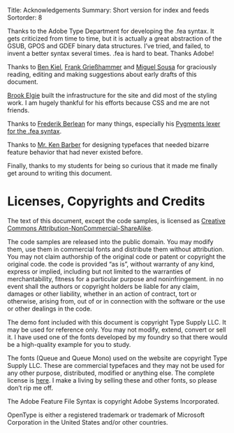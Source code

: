 Title: Acknowledgements
Summary: Short version for index and feeds
Sortorder: 8

Thanks to the Adobe Type Department for developing the .fea syntax. It gets criticized from time to time, but it is actually a great abstraction of the GSUB, GPOS and GDEF binary data structures. I’ve tried, and failed, to invent a better syntax several times. .fea is hard to beat. Thanks Adobe!

Thanks to [Ben Kiel](http://benkiel.com), [Frank Grießhammer](http://frgr.de) and [Miguel Sousa](http://adobe.com/type) for graciously reading, editing and making suggestions about early drafts of this document.

[Brook Elgie](http://brookelgie.com) built the infrastructure for the site and did most of the styling work. I am hugely thankful for his efforts because CSS and me are not friends.

Thanks to [Frederik Berlean](http://typemytype.com) for many things, especially his [Pygments lexer for the .fea syntax](https://github.com/typemytype/OpenTypeFeatureLexer).

Thanks to [Mr. Ken Barber](http://typeandlettering.com) for designing typefaces that needed bizarre feature behavior that had never existed before.

Finally, thanks to my students for being so curious that it made me finally get around to writing this document.


# Licenses, Copyrights and Credits

The text of this document, except the code samples, is licensed as [Creative Commons Attribution-NonCommercial-ShareAlike](http://creativecommons.org/licenses/by-nc-sa/3.0/).

The code samples are released into the public domain. You may modify them, use them in commercial fonts and distribute them without attribution. You may not claim authorship of the original code or patent or copyright the original code. the code is provided “as is”, without warranty of any kind, express or implied, including but not limited to the warranties of merchantability, fitness for a particular purpose and noninfringement. in no event shall the authors or copyright holders be liable for any claim, damages or other liability, whether in an action of contract, tort or otherwise, arising from, out of or in connection with the software or the use or other dealings in the code.

The demo font included with this document is copyright Type Supply LLC. It may be used for reference only. You may not modify, extend, convert or sell it. I have used one of the fonts developed by my foundry so that there would be a high-quality example for you to study.

The fonts (Queue and Queue Mono) used on the website are copyright Type Supply LLC. These are commercial typefaces and they may not be used for any other purpose, distributed, modified or anything else. The complete license is [here](http://typesupply.com/license). I make a living by selling these and other fonts, so please don’t rip me off.

The Adobe Feature File Syntax is copyright Adobe Systems Incorporated.

OpenType is either a registered trademark or trademark of Microsoft Corporation in the United States and/or other countries.
